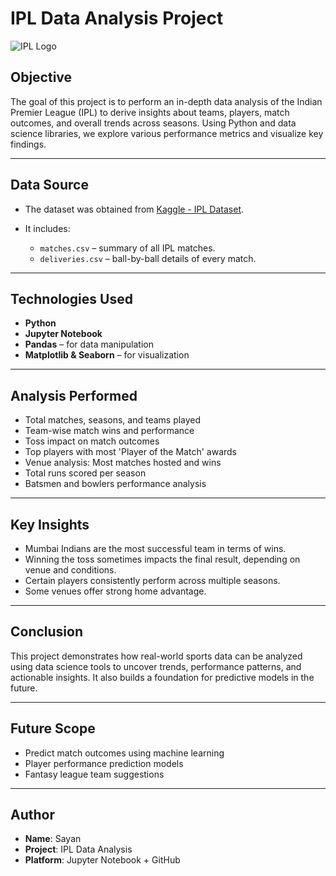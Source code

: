 # IPL Data Analysis Project

![IPL Logo](https://upload.wikimedia.org/wikipedia/en/0/0e/Indian_Premier_League_Official_Logo.svg)

## **Objective**

The goal of this project is to perform an in-depth data analysis of the Indian Premier League (IPL) to derive insights about teams, players, match outcomes, and overall trends across seasons. Using Python and data science libraries, we explore various performance metrics and visualize key findings.

---

## **Data Source**

* The dataset was obtained from [Kaggle - IPL Dataset](https://www.kaggle.com/datasets/rahulbhalley/ipl-complete-dataset-2008-2022).
* It includes:

  * `matches.csv` – summary of all IPL matches.
  * `deliveries.csv` – ball-by-ball details of every match.

---

## **Technologies Used**

* **Python**
* **Jupyter Notebook**
* **Pandas** – for data manipulation
* **Matplotlib & Seaborn** – for visualization

---

## **Analysis Performed**

* Total matches, seasons, and teams played
* Team-wise match wins and performance
* Toss impact on match outcomes
* Top players with most 'Player of the Match' awards
* Venue analysis: Most matches hosted and wins
* Total runs scored per season
* Batsmen and bowlers performance analysis

---

## **Key Insights**

* Mumbai Indians are the most successful team in terms of wins.
* Winning the toss sometimes impacts the final result, depending on venue and conditions.
* Certain players consistently perform across multiple seasons.
* Some venues offer strong home advantage.

---

## **Conclusion**

This project demonstrates how real-world sports data can be analyzed using data science tools to uncover trends, performance patterns, and actionable insights. It also builds a foundation for predictive models in the future.

---

## **Future Scope**

* Predict match outcomes using machine learning
* Player performance prediction models
* Fantasy league team suggestions

---

## **Author**

* **Name**: Sayan
* **Project**: IPL Data Analysis
* **Platform**: Jupyter Notebook + GitHub
